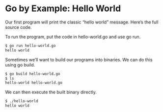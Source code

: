 # Go by Example: Hello World

Our first program will print the classic “hello world” message. Here’s the full source code.

To run the program, put the code in hello-world.go and use go run.

```sh
$ go run hello-world.go
hello world
```

Sometimes we’ll want to build our programs into binaries. We can do this using go build.

```sh
$ go build hello-world.go
$ ls
hello-world	hello-world.go
```

We can then execute the built binary directly.

```sh
$ ./hello-world
hello world
```
